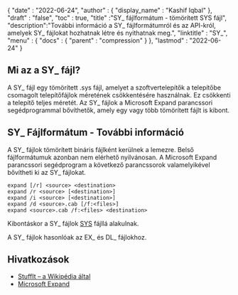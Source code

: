 {
  "date" : "2022-06-24",
  "author" : {
    "display_name" : "Kashif Iqbal"
},
  "draft" : "false",
  "toc" : true,
  "title" :"SY_ fájlformátum - tömörített SYS fájl",
  "description":"További információ a SY_ fájlformátumról és az API-król, amelyek SY_ fájlokat hozhatnak létre és nyithatnak meg.",
  "linktitle" : "SY_",
  "menu" : {
    "docs" : {
      "parent" : "compression"
}
},
  "lastmod" : "2022-06-24"
}

## Mi az a SY_ fájl?

A SY_ fájl egy tömörített .sys fájl, amelyet a szoftvertelepítők a telepítőbe csomagolt telepítőfájlok méretének csökkentésére használnak. Ez csökkenti a telepítő teljes méretét. Az SY_ fájlok a Microsoft Expand parancssori segédprogrammal bővíthetők, amely egy vagy több tömörített fájlt is kibont.

## SY_ Fájlformátum - További információ

A SY_ fájlok tömörített bináris fájlként kerülnek a lemezre. Belső fájlformátumuk azonban nem elérhető nyilvánosan. A Microsoft Expand parancssori segédprogram a következő parancssorok valamelyikével bővítheti ki az SY_ fájlokat.

```
expand [/r] <source> <destination>
expand /r <source> [<destination>]
expand /i <source> [<destination>]
expand /d <source>.cab [/f:<files>]
expand <source>.cab /f:<files> <destination>
```
Kibontáskor a SY_ fájlok [SYS](https://docs.fileformat.com/system/sys/) fájllá alakulnak.

A SY_ fájlok hasonlóak az EX_ és DL_ fájlokhoz.

## Hivatkozások

* [StuffIt – a Wikipédia által](https://en.wikipedia.org/wiki/StuffIt)
* [Microsoft Expand](https://learn.microsoft.com/en-us/windows-server/administration/windows-commands/expand)

